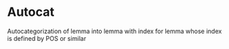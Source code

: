 # Autocat

Autocategorization of lemma into lemma with index for lemma whose index is defined by POS or similar

